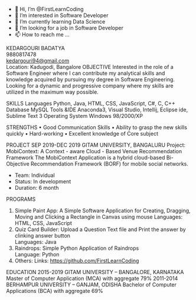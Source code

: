 - 👋 Hi, I’m @FirstLearnCoding
- 👀 I’m interested in Software Developer
- 🌱 I’m currently learning Data Science
- 💞️ I’m looking for a job in Software Developer
- 📫 How to reach me ...

KEDARGOURI BADATYA				    
9880817478							        
kedargouri94@gmail.com					
Location:	Kadugodi, Bangalore
OBJECTIVE
Interested in the role of a Software Engineer where I can contribute 
my analytical skills and knowledge acquired by pursuing my degree in 
Software Engineering. Looking for a dynamic and progressive company 
where my skills are utilized in the maximum way possible.

SKILLS
Languages		Python, Java, HTML, CSS, JavaScript, C#, C, C++
Database		MySQL
Tools &IDE		Anaconda3, Visual Studio, Intellij, Eclipse ide, Sublime Text 3
Operating System	Windows 98/2000/XP

STRENGTHS
•	Good Communication Skills
•	Ability to grasp the new skills quickly
•	Hard-working
•	Excellent knowledge of Core subject

PROJECT
SEP 2019-DEC 2019 	GITAM UNIVERSITY, BANGALURU
Project:  MobiContext: A Context - aware Cloud - Based 
Venue Recommendation Framework
The MobiContext Application is a hybrid cloud-based 
Bi-Objective Recommendation Framework (BORF) for mobile 
social networks. 
- Team: Individual
- Status: In development
- Duration: 6 month

PROGRAMS
1.	Simple Paint App:	A Simple Software Application for Creating, Dragging, Moving and Clicking a 
Rectangle in Canvas using mouse
Languages:	HTML, CSS, JavaScript
2.	Quiz Card Builder:	Upload a Question Text file and Print the answer by clinking answer button	 
Languages:	Java
3.	Raindrops:		Simple Python Application of Raindrops	
Language:	Python
4.	Others:
Links:		https://github.com/FirstLearnCoding

EDUCATION
2015-2019 		GITAM UNIVERSITY – BANGALORE, KARNATAKA
			Master of Computer Application (MCA) with aggregate 79% 
2011-2014		BERHAMPUR UNIVERSITY – GANJAM, ODISHA
			Bachelor of Computer Applications (BCA) with aggregate 69%



<!---
FirstLearnCoding/FirstLearnCoding is a ✨ special ✨ repository because its `README.md` (this file) appears on your GitHub profile.
You can click the Preview link to take a look at your changes.
--->
